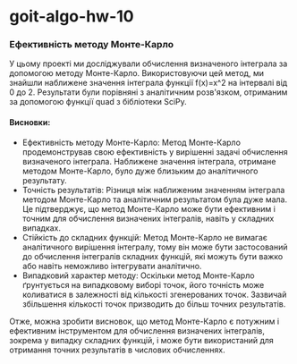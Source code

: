 # goit-algo-hw-10

### Ефективність методу Монте-Карло

У цьому проекті ми досліджували обчислення визначеного інтеграла за допомогою методу Монте-Карло.
Використовуючи цей метод, ми знайшли наближене значення інтеграла функції f(x)=x^2 на інтервалі від 0 до 2.
Результати були порівняні з аналітичним розв'язком, отриманим за допомогою функції quad з бібліотеки SciPy.


#### Висновки:
- Ефективність методу Монте-Карло: Метод Монте-Карло продемонстрував свою ефективність у вирішенні задачі обчислення визначеного інтеграла. Наближене значення інтеграла, отримане методом Монте-Карло, було дуже близьким до аналітичного результату.
- Точність результатів: Різниця між наближеним значенням інтеграла методом Монте-Карло та аналітичним результатом була дуже мала. Це підтверджує, що метод Монте-Карло може бути ефективним і точним для обчислення визначених інтегралів, навіть у складних випадках.
- Стійкість до складних функцій: Метод Монте-Карло не вимагає аналітичного вирішення інтегралу, тому він може бути застосований до обчислення інтегралів складних функцій, які можуть бути важко або навіть неможливо інтегрувати аналітично.
- Випадковий характер методу: Оскільки метод Монте-Карло ґрунтується на випадковому виборі точок, його точність може коливатися в залежності від кількості згенерованих точок. Зазвичай збільшення кількості точок призводить до більш точних результатів.


Отже, можна зробити висновок, що метод Монте-Карло є потужним і ефективним інструментом для обчислення визначених інтегралів, зокрема у випадку складних функцій, і може бути використаний для отримання точних результатів в числових обчисленнях.